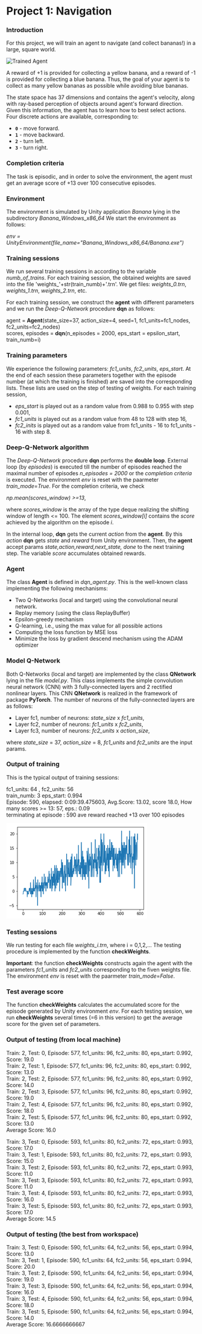 [//]: # (Image References)

[image1]: https://user-images.githubusercontent.com/10624937/42135619-d90f2f28-7d12-11e8-8823-82b970a54d7e.gif 
"Trained Agent"

[image2]: layers_64x56_590ep.png "layer_64x56"

# Project 1: Navigation

### Introduction

For this project, we will train an agent to navigate (and collect bananas!) in a large, square world.  

![Trained Agent][image1]

A reward of +1 is provided for collecting a yellow banana, and a reward of -1 is provided for collecting 
a blue banana.  Thus, the goal of your agent is to collect as many yellow bananas as possible while 
avoiding blue bananas.  

The state space has 37 dimensions and contains the agent's velocity, along with ray-based perception of objects around agent's forward direction.  Given this information, the agent has to learn how to best select actions.  Four discrete actions are available, corresponding to:
- **`0`** - move forward.
- **`1`** - move backward.
- **`2`** - turn left.
- **`3`** - turn right.

### Completion criteria

The task is episodic, and in order to solve the environment, the agent must get an average score of +13 
over 100 consecutive episodes.

### Environment

The environment is simulated by Unity application _Banana_ lying in the subdirectory _Banana_Windows_x86_64_
We start the environment as follows:

_env = UnityEnvironment(file_name="Banana_Windows_x86_64/Banana.exe")_

### Training sessions

We run several training sessions in according  to the variable _numb_of_trains_.
For each training session, the obtained weights are saved into the file 'weights_'+str(train_numb)+'.trn'.
We get files: _weights_0.trn_,  _weights_1.trn_,  _weights_2.trn_,  etc.

For each training session, we construct the **agent** with different parameters
and we run the *Deep-Q-Network* procedure **dqn** as follows:

  agent = **Agent**(state_size=37, action_size=4, seed=1, fc1_units=fc1_nodes, fc2_units=fc2_nodes)       
  scores, episodes = **dqn**(n_episodes = 2000, eps_start = epsilon_start, train_numb=i)  
  
### Training parameters

We experience the following parameters:  _fc1_units_, _fc2_units_,  _eps_start_.
At the end of each session these parameters together with the episode number (at which the training is finished) 
are saved into the corresponding lists. These lists are used on the step of testing of weights.
For each training session, 
 * _eps_start_ is played out as a random value from 0.988 to 0.955 with step 0.001, 
 * _fc1_units_ is played out as a random value from 48 to 128 with step 16,
 * _fc2_inits_ is played out as a random value from fc1_units - 16 to fc1_units - 16 with step 8.

### Deep-Q-Network algorithm

The _Deep-Q-Network_ procedure **dqn** performs the **double loop**. 
External loop (by _episodes_) is executed till the number of episodes reached the maximal number 
of episodes _n_episodes = 2000_ or the _completion criteria_ is executed.
The environment _env_  is reset with the paarmeter _train_mode_=_True_.
For the completion criteria, we check  

  _np.mean(scores_window) >=13_,  

where _scores_window_ is the array of the type deque realizing  the shifting window of length <= 100.
The element _scores_window[i]_ contains the _score_ achieved by the algorithm on the episode _i_.


In the internal loop,  **dqn** gets the current _action_ from the **agent**.
By this _action_ **dqn** gets _state_ and _reward_ from Unity environment.
Then, the **agent** accept params _state,action,reward,next_state, done_
to the next training step. The variable _score_ accumulates obtained rewards.

### Agent

The class **Agent** is defined in _dqn_agent.py_. This is the well-known class implementing 
the following mechanisms:

* Two Q-Networks (local and target) using the convolutional neural network.
* Replay memory (using the class ReplayBuffer)
* Epsilon-greedy mechanism
* Q-learning, i.e., using the max value for all possible actions
* Computing the loss function by MSE loss
* Minimize the loss by gradient descend mechanism using the ADAM optimizer

### Model Q-Network

Both Q-Networks (local and target) are implemented by the class
**QNetwork** lying in the file _model.py_. This class implements the simple
convolution neural network (CNN) with 3 fully-connected layers and 2 
rectified nonlinear layers. This CNN **QNetwork** is realized in the framework 
of package **PyTorch**. The number of neurons of the fully-connected layers are 
as follows:

 * Layer fc1,  number of neurons: _state_size_ x _fc1_units_, 
 * Layer fc2,  number of neurons: _fc1_units_ x _fc2_units_,
 * Layer fc3,  number of neurons: _fc2_units_ x _action_size_,
 
where _state_size_ = 37, _action_size_ = 8, _fc1_units_ and _fc2_units_
are the input params.
 
### Output of training

This is the typical output of training sessions:
 
 fc1_units:  64 , fc2_units:  56    
 train_numb:  3 eps_start:  0.994   
 Episode: 590, elapsed: 0:09:39.475603, Avg.Score: 13.02,  score 18.0, How many scores >= 13: 57, eps.: 0.09  
 terminating at episode : 590 ave reward reached +13 over 100 episodes   

![layer_64x56][image2]

### Testing sessions

We run testing for each file _weights_i.trn_, where i = 0,1,2,...
The testing procedure is implemented by the function **checkWeights**.

**Important**: the function **checkWeights** constructs again the agent with 
the parameters _fc1_units_ and _fc2_units_ corresponding to the fiven weights file.
The environment _env_  is reset with the paarmeter _train_mode_=_False_.

### Test average score

The function **checkWeights** calculates the accumulated score for 
the episode generated by Unity environment _env_.
For each testing session, we run **checkWeights** several times (=6 in this version) 
to get the average score for the given set of parameters. 

### Output of testing (from local machine)

Train: 2, Test: 0, Episode: 577, fc1_units: 96, fc2_units: 80, eps_start: 0.992, Score: 19.0    
Train: 2, Test: 1, Episode: 577, fc1_units: 96, fc2_units: 80, eps_start: 0.992, Score: 13.0    
Train: 2, Test: 2, Episode: 577, fc1_units: 96, fc2_units: 80, eps_start: 0.992, Score: 14.0    
Train: 2, Test: 3, Episode: 577, fc1_units: 96, fc2_units: 80, eps_start: 0.992, Score: 19.0    
Train: 2, Test: 4, Episode: 577, fc1_units: 96, fc2_units: 80, eps_start: 0.992, Score: 18.0    
Train: 2, Test: 5, Episode: 577, fc1_units: 96, fc2_units: 80, eps_start: 0.992, Score: 13.0      
       Average Score:  16.0    

Train: 3, Test: 0, Episode: 593, fc1_units: 80, fc2_units: 72, eps_start: 0.993, Score: 17.0     
Train: 3, Test: 1, Episode: 593, fc1_units: 80, fc2_units: 72, eps_start: 0.993, Score: 15.0    
Train: 3, Test: 2, Episode: 593, fc1_units: 80, fc2_units: 72, eps_start: 0.993, Score: 11.0    
Train: 3, Test: 3, Episode: 593, fc1_units: 80, fc2_units: 72, eps_start: 0.993, Score: 11.0    
Train: 3, Test: 4, Episode: 593, fc1_units: 80, fc2_units: 72, eps_start: 0.993, Score: 16.0    
Train: 3, Test: 5, Episode: 593, fc1_units: 80, fc2_units: 72, eps_start: 0.993, Score: 17.0     
       Average Score:  14.5   

### Output of testing (the best from workspace)

Train: 3, Test: 0, Episode: 590, fc1_units: 64, fc2_units: 56, eps_start: 0.994, Score: 13.0   
Train: 3, Test: 1, Episode: 590, fc1_units: 64, fc2_units: 56, eps_start: 0.994, Score: 20.0   
Train: 3, Test: 2, Episode: 590, fc1_units: 64, fc2_units: 56, eps_start: 0.994, Score: 19.0   
Train: 3, Test: 3, Episode: 590, fc1_units: 64, fc2_units: 56, eps_start: 0.994, Score: 16.0   
Train: 3, Test: 4, Episode: 590, fc1_units: 64, fc2_units: 56, eps_start: 0.994, Score: 18.0   
Train: 3, Test: 5, Episode: 590, fc1_units: 64, fc2_units: 56, eps_start: 0.994, Score: 14.0    
       Average Score:  16.6666666667
           



